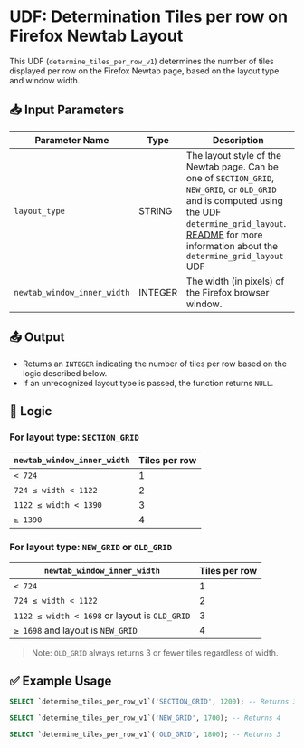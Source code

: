 # UDF: Determination Tiles per row on Firefox Newtab Layout

This UDF (`determine_tiles_per_row_v1`) determines the number of tiles displayed per row on the Firefox Newtab page,
based on the layout type and window width.

## 📥 Input Parameters

| Parameter Name             | Type    | Description                                                                                                                                                                                                                                                                        |
|---------------------------|---------|------------------------------------------------------------------------------------------------------------------------------------------------------------------------------------------------------------------------------------------------------------------------------------|
| `layout_type`             | STRING  | The layout style of the Newtab page. Can be one of `SECTION_GRID`, `NEW_GRID`, or `OLD_GRID` and is computed using the UDF `determine_grid_layout`.<br/> [README](sql/mozfun/newtab/determine_grid_layout_v1/README.md) for more information about the `determine_grid_layout` UDF |
| `newtab_window_inner_width` | INTEGER | The width (in pixels) of the Firefox browser window.                                                                                                                                                                                                                               |

## 📤 Output

- Returns an `INTEGER` indicating the number of tiles per row based on the logic described below.
- If an unrecognized layout type is passed, the function returns `NULL`.

## 📐 Logic

### For layout type: `SECTION_GRID`

| `newtab_window_inner_width`        | Tiles per row |
|-----------------------------------|----------------|
| `< 724`                           | 1              |
| `724 ≤ width < 1122`              | 2              |
| `1122 ≤ width < 1390`             | 3              |
| `≥ 1390`                          | 4              |

### For layout type: `NEW_GRID` or `OLD_GRID`

| `newtab_window_inner_width`        | Tiles per row |
|-----------------------------------|----------------|
| `< 724`                           | 1              |
| `724 ≤ width < 1122`              | 2              |
| `1122 ≤ width < 1698` or layout is `OLD_GRID` | 3 |
| `≥ 1698` and layout is `NEW_GRID` | 4              |

> Note: `OLD_GRID` always returns 3 or fewer tiles regardless of width.

## ✅ Example Usage

```sql
SELECT `determine_tiles_per_row_v1`('SECTION_GRID', 1200); -- Returns 3

SELECT `determine_tiles_per_row_v1`('NEW_GRID', 1700); -- Returns 4

SELECT `determine_tiles_per_row_v1`('OLD_GRID', 1800); -- Returns 3
